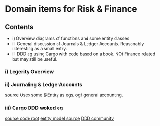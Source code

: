 # Domain items for Risk & Finance

## Contents
  - i) Overview diagrams of functions and some entity classes
  - ii) General discussion of Journals & Ledger Accounts. Reasonably interesting as a small entry.
  - ii) DDD eg using Cargo with code based on a book. NOt Finance related but may still be useful.
  
### i) Legerity Overview
  
  
### ii) Journaling & LedgerAccounts
  [source](http://lorenzo-dee.blogspot.co.uk/2013/06/domain-driven-design-accounting-domain.html)
  Uses some @Entity as egs. ogf general accounting.  
  
### iii) Cargo DDD woked eg
  [source code root](https://github.com/citerus/dddsample-core)
  [entity model source](https://github.com/citerus/dddsample-core/tree/master/src/main/java/se/citerus/dddsample/domain/model)
  [DDD community](http://dddcommunity.org/#DDD)
